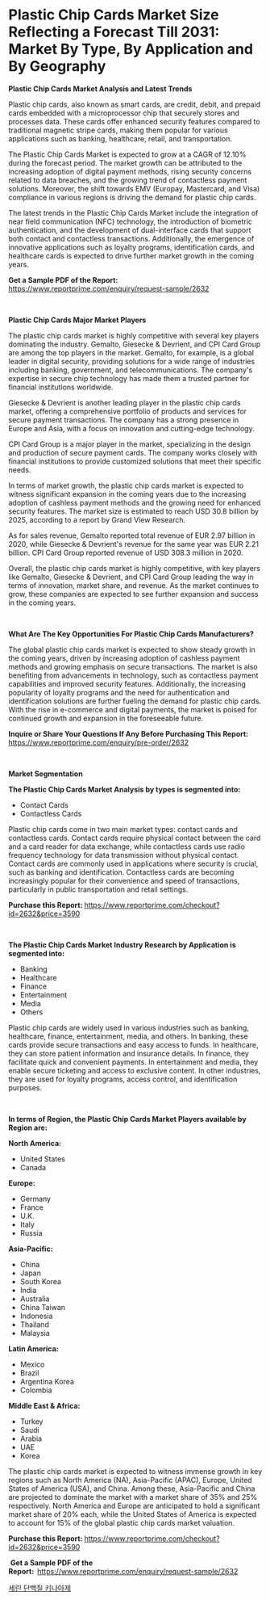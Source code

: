<p><h1>Plastic Chip Cards Market Size Reflecting a Forecast Till 2031: Market By Type, By Application and By Geography</h1></p><p><strong>Plastic Chip Cards Market Analysis and Latest Trends</strong></p>
<p><p>Plastic chip cards, also known as smart cards, are credit, debit, and prepaid cards embedded with a microprocessor chip that securely stores and processes data. These cards offer enhanced security features compared to traditional magnetic stripe cards, making them popular for various applications such as banking, healthcare, retail, and transportation.</p><p>The Plastic Chip Cards Market is expected to grow at a CAGR of 12.10% during the forecast period. The market growth can be attributed to the increasing adoption of digital payment methods, rising security concerns related to data breaches, and the growing trend of contactless payment solutions. Moreover, the shift towards EMV (Europay, Mastercard, and Visa) compliance in various regions is driving the demand for plastic chip cards.</p><p>The latest trends in the Plastic Chip Cards Market include the integration of near field communication (NFC) technology, the introduction of biometric authentication, and the development of dual-interface cards that support both contact and contactless transactions. Additionally, the emergence of innovative applications such as loyalty programs, identification cards, and healthcare cards is expected to drive further market growth in the coming years.</p></p>
<p><strong>Get a Sample PDF of the Report:&nbsp;</strong> <a href="https://www.reportprime.com/enquiry/request-sample/2632">https://www.reportprime.com/enquiry/request-sample/2632</a></p>
<p>&nbsp;</p>
<p><strong>Plastic Chip Cards Major Market Players</strong></p>
<p><p>The plastic chip cards market is highly competitive with several key players dominating the industry. Gemalto, Giesecke & Devrient, and CPI Card Group are among the top players in the market. Gemalto, for example, is a global leader in digital security, providing solutions for a wide range of industries including banking, government, and telecommunications. The company's expertise in secure chip technology has made them a trusted partner for financial institutions worldwide.</p><p>Giesecke & Devrient is another leading player in the plastic chip cards market, offering a comprehensive portfolio of products and services for secure payment transactions. The company has a strong presence in Europe and Asia, with a focus on innovation and cutting-edge technology.</p><p>CPI Card Group is a major player in the market, specializing in the design and production of secure payment cards. The company works closely with financial institutions to provide customized solutions that meet their specific needs.</p><p>In terms of market growth, the plastic chip cards market is expected to witness significant expansion in the coming years due to the increasing adoption of cashless payment methods and the growing need for enhanced security features. The market size is estimated to reach USD 30.8 billion by 2025, according to a report by Grand View Research.</p><p>As for sales revenue, Gemalto reported total revenue of EUR 2.97 billion in 2020, while Giesecke & Devrient's revenue for the same year was EUR 2.21 billion. CPI Card Group reported revenue of USD 308.3 million in 2020.</p><p>Overall, the plastic chip cards market is highly competitive, with key players like Gemalto, Giesecke & Devrient, and CPI Card Group leading the way in terms of innovation, market share, and revenue. As the market continues to grow, these companies are expected to see further expansion and success in the coming years.</p></p>
<p>&nbsp;</p>
<p><strong>What Are The Key Opportunities For Plastic Chip Cards Manufacturers?</strong></p>
<p><p>The global plastic chip cards market is expected to show steady growth in the coming years, driven by increasing adoption of cashless payment methods and growing emphasis on secure transactions. The market is also benefiting from advancements in technology, such as contactless payment capabilities and improved security features. Additionally, the increasing popularity of loyalty programs and the need for authentication and identification solutions are further fueling the demand for plastic chip cards. With the rise in e-commerce and digital payments, the market is poised for continued growth and expansion in the foreseeable future.</p></p>
<p><strong>Inquire or Share Your Questions If Any Before Purchasing This Report:</strong> <a href="https://www.reportprime.com/enquiry/pre-order/2632">https://www.reportprime.com/enquiry/pre-order/2632</a></p>
<p>&nbsp;</p>
<p><strong>Market Segmentation</strong></p>
<p><strong>The Plastic Chip Cards Market Analysis by types is segmented into:</strong></p>
<p><ul><li>Contact Cards</li><li>Contactless Cards</li></ul></p>
<p><p>Plastic chip cards come in two main market types: contact cards and contactless cards. Contact cards require physical contact between the card and a card reader for data exchange, while contactless cards use radio frequency technology for data transmission without physical contact. Contact cards are commonly used in applications where security is crucial, such as banking and identification. Contactless cards are becoming increasingly popular for their convenience and speed of transactions, particularly in public transportation and retail settings.</p></p>
<p><strong>Purchase this Report:&nbsp;</strong><a href="https://www.reportprime.com/checkout?id=2632&price=3590">https://www.reportprime.com/checkout?id=2632&price=3590</a></p>
<p>&nbsp;</p>
<p><strong>The Plastic Chip Cards Market Industry Research by Application is segmented into:</strong></p>
<p><ul><li>Banking</li><li>Healthcare</li><li>Finance</li><li>Entertainment</li><li>Media</li><li>Others</li></ul></p>
<p><p>Plastic chip cards are widely used in various industries such as banking, healthcare, finance, entertainment, media, and others. In banking, these cards provide secure transactions and easy access to funds. In healthcare, they can store patient information and insurance details. In finance, they facilitate quick and convenient payments. In entertainment and media, they enable secure ticketing and access to exclusive content. In other industries, they are used for loyalty programs, access control, and identification purposes.</p></p>
<p>&nbsp;</p>
<p><strong>In terms of Region, the Plastic Chip Cards Market Players available by Region are:</strong></p>
<p>
    <p> <strong> North America: </strong>
        <ul>
            <li>United States</li>
            <li>Canada</li>
        </ul>
        </p> 
    <p> <strong> Europe: </strong>
        <ul>
            <li>Germany</li>
            <li>France</li>
            <li>U.K.</li>
            <li>Italy</li>
            <li>Russia</li>
        </ul>
        </p> 
    <p> <strong> Asia-Pacific: </strong>
        <ul>
            <li>China</li>
            <li>Japan</li>
            <li>South Korea</li>
            <li>India</li>
            <li>Australia</li>
            <li>China Taiwan</li>
            <li>Indonesia</li>
            <li>Thailand</li>
            <li>Malaysia</li>
        </ul>
        </p> 
    <p> <strong> Latin America: </strong>
        <ul>
            <li>Mexico</li>
            <li>Brazil</li>
            <li>Argentina Korea</li>
            <li>Colombia</li>
        </ul>
        </p> 
    <p> <strong> Middle East & Africa: </strong>
        <ul>
            <li>Turkey</li>
            <li>Saudi</li>
            <li>Arabia</li>
            <li>UAE</li>
            <li>Korea</li>
        </ul>
    </p>
    </p>
<p><p>The plastic chip cards market is expected to witness immense growth in key regions such as North America (NA), Asia-Pacific (APAC), Europe, United States of America (USA), and China. Among these, Asia-Pacific and China are projected to dominate the market with a market share of 35% and 25% respectively. North America and Europe are anticipated to hold a significant market share of 20% each, while the United States of America is expected to account for 15% of the global plastic chip cards market valuation.</p></p>
<p><strong>Purchase this Report: </strong><a href="https://www.reportprime.com/checkout?id=2632&price=3590">https://www.reportprime.com/checkout?id=2632&price=3590</a></p>
<p>&nbsp;<strong>Get a Sample PDF of the Report:&nbsp;&nbsp;</strong><a href="https://www.reportprime.com/enquiry/request-sample/2632">https://www.reportprime.com/enquiry/request-sample/2632</a></p>
<p><strong></strong></p>
<p><p><a href="https://github.com/xvz497517413/Market-Research-Report-List-1/blob/main/937338911235.md">세린 단백질 키나아제</a></p></p>